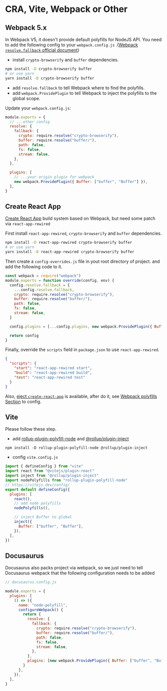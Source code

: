 # CRA, Vite, Webpack or Other

## Webpack 5.x

In Webpack V5, it doesn't provide default polyfills for NodeJS API. You need to add the following config to
your `webpack.config.js`
.([Webpack `resolve.fallback` official document](https://webpack.js.org/configuration/resolve/#resolvefallback))

- install `crypto-browserify` and `buffer` dependencies.

```bash
npm install -D crypto-browserify buffer
# or use yarn
yarn install -D crypto-browserify buffer
```

- add `resolve.fallback` to tell Webpack where to find the polyfills.
- add `webpack.ProvidePlugin` to tell Webpack to inject the polyfills to the global scope.

Update your `webpack.config.js`:

```js
module.exports = {
  // ...other config
  resolve: {
    fallback: {
      crypto: require.resolve("crypto-browserify"),
      buffer: require.resolve("buffer/"),
      path: false,
      fs: false,
      stream: false,
    },
  },

  plugins: [
    // ...your origin plugin for webpack
    new webpack.ProvidePlugin({ Buffer: ["buffer", "Buffer"] }),
  ],
}
```

## Create React App

[Create React App](https://create-react-app.dev/) build system based on Webpack, but need some patch
via `react-app-rewired`

First install `react-app-rewired`, `crypto-browserify` and `buffer` dependencies.

```bash
npm install -D react-app-rewired crypto-browserify buffer
# or use yarn
yarn install -D react-app-rewired crypto-browserify buffer
```

Then create a `config-overrides.js` file in yout root directory of project. and add the following code to it.

```js
const webpack = require("webpack")
module.exports = function override(config, env) {
  config.resolve.fallback = {
    ...config.resolve.fallback,
    crypto: require.resolve("crypto-browserify"),
    buffer: require.resolve("buffer/"),
    path: false,
    fs: false,
    stream: false,
  }

  config.plugins = [...config.plugins, new webpack.ProvidePlugin({ Buffer: ["buffer", "Buffer"] })]

  return config
}
```

Finally, override the `scripts` field in `package.json` to use `react-app-rewired`.

```json
{
  "scripts": {
    "start": "react-app-rewired start",
    "build": "react-app-rewired build",
    "test": "react-app-rewired test"
  }
}
```

Also, [eject `create-react-app`](https://create-react-app.dev/docs/available-scripts/#npm-run-eject) is available,
after do it, see [Webpack polyfills Section](#Webpack) to config.

## Vite

Please follow these step.

- add [rollup-plugin-polyfill-node](https://www.npmjs.com/package/rollup-plugin-polyfill-node) and
  [@rollup/plugin-inject](https://www.npmjs.com/package/@rollup/plugin-inject)

```
npm install -D rollup-plugin-polyfill-node @rollup/plugin-inject
```

- config `vite.config.js`

```js
import { defineConfig } from "vite"
import react from "@vitejs/plugin-react"
import inject from "@rollup/plugin-inject"
import nodePolyfills from "rollup-plugin-polyfill-node"
// https://vitejs.dev/config/
export default defineConfig({
  plugins: [
    react(),
    // add node polyfills
    nodePolyfills(),

    // inject Buffer to global
    inject({
      Buffer: ["buffer", "Buffer"],
    }),
  ],
})
```

## Docusaurus

Docusaurus also packs project via webpack, so we just need to tell Docusaurus webpack that the following configuration
needs to be added

```js
// docusaurus.config.js

module.exports = {
  plugins: [
    () => ({
      name: "node-polyfill",
      configureWebpack() {
        return {
          resolve: {
            fallback: {
              crypto: require.resolve("crypto-browserify"),
              buffer: require.resolve("buffer/"),
              path: false,
              fs: false,
              stream: false,
            },
          },
          plugins: [new webpack.ProvidePlugin({ Buffer: ["buffer", "Buffer"] })],
        }
      },
    }),
  ],
}
```
